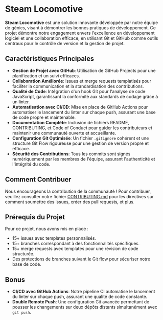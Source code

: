 # Steam Locomotive

**Steam Locomotive** est une solution innovante développée par notre équipe de génies, visant à démontrer les bonnes pratiques de développement. Ce projet démontre notre engagement envers l'excellence en développement logiciel et une collaboration efficace, en utilisant Git et GitHub comme outils centraux pour le contrôle de version et la gestion de projet.

## Caractéristiques Principales

- **Gestion de Projet avec GitHub**: Utilisation de GitHub Projects pour une planification et un suivi efficaces.
- **Collaboration Améliorée**: Issues et merge requests templatisés pour faciliter la communication et la standardisation des contributions.
- **Qualité de Code**: Intégration d'un hook Git pour l'analyse de code JavaScript, garantissant la conformité aux standards de codage grâce à un linter.
- **Automatisation avec CI/CD**: Mise en place de GitHub Actions pour automatiser le lancement du linter sur chaque push, assurant une base de code propre et maintenable.
- **Documentation Complète**: Inclusion de fichiers README, CONTRIBUTING, et Code of Conduct pour guider les contributeurs et maintenir une communauté ouverte et accueillante.
- **Configuration Git Optimisée**: Un fichier `.gitignore` cohérent et une structure Git Flow rigoureuse pour une gestion de version propre et efficace.
- **Sécurité des Contributions**: Tous les commits sont signés numériquement par les membres de l'équipe, assurant l'authenticité et l'intégrité du code.

## Comment Contribuer

Nous encourageons la contribution de la communauté ! Pour contribuer, veuillez consulter notre fichier [CONTRIBUTING.md](./CONTRIBUTING.md) pour les directives sur comment soumettre des issues, créer des pull requests, et plus.

## Prérequis du Projet

Pour ce projet, nous avons mis en place :

- 15+ issues avec templates personnalisés.
- 15+ branches correspondant à des fonctionnalités spécifiques.
- 15+ merge requests avec templates pour une révision de code structurée.
- Des protections de branches suivant le Git flow pour sécuriser notre base de code.

## Bonus

- **CI/CD avec GitHub Actions**: Notre pipeline CI automatise le lancement du linter sur chaque push, assurant une qualité de code constante.
- **Double Remote Push**: Une configuration Git avancée permettant de pousser les changements sur deux dépôts distants simultanément avec `git push`.
